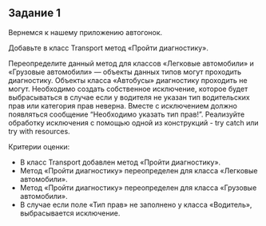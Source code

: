 
## Задание 1

Вернемся к нашему приложению автогонок.

Добавьте в класс Transport метод «Пройти диагностику».

Переопределите данный метод для классов «Легковые автомобили»
и «Грузовые автомобили» — объекты данных типов могут проходить диагностику. 
Объекты класса «Автобусы» диагностику проходить не могут.
Необходимо создать собственное исключение, которое будет 
выбрасываться в случае если у водителя не указан тип водительских прав
или категория прав неверна. Вместе с исключением должно появляться сообщение “Необходимо указать тип прав!”.
Реализуйте обработку исключения с помощью одной из конструкций - try catch или try with resources.

Критерии оценки:
- В класс Transport добавлен метод «Пройти диагностику».
- Метод «Пройти диагностику» переопределен для класса «Легковые автомобили».
- Метод «Пройти диагностику» переопределен для класса «Грузовые автомобили».
- В случае если поле «Тип прав» не заполнено у класса «Водитель», выбрасывается исключение.